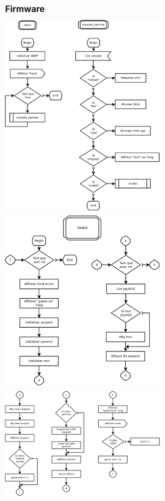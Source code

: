 # Firmware


![main](./Images/main.png)

![snakediagram_1](./Images/snakediagram_1.png)

![snakediagram_2](./Images/snakediagram_2.png)





